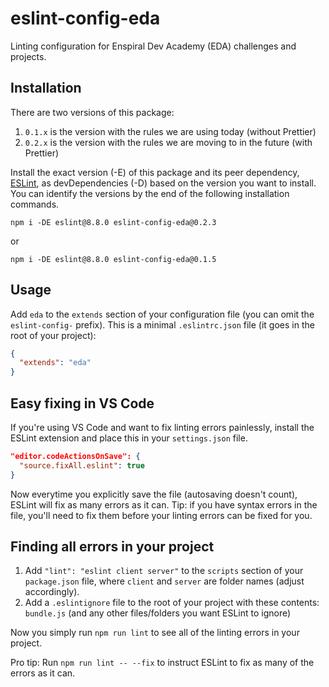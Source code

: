 # eslint-config-eda

Linting configuration for Enspiral Dev Academy (EDA) challenges and projects.

## Installation

There are two versions of this package:
  1. `0.1.x` is the version with the rules we are using today (without Prettier)
  2. `0.2.x` is the version with the rules we are moving to in the future (with Prettier)

Install the exact version (-E) of this package and its peer dependency, [ESLint](http://eslint.org), as devDependencies (-D) based on the version you want to install. You can identify the versions by the end of the following installation commands.

`npm i -DE eslint@8.8.0 eslint-config-eda@0.2.3`

or

`npm i -DE eslint@8.8.0 eslint-config-eda@0.1.5`

## Usage

Add `eda` to the `extends` section of your configuration file (you can omit the `eslint-config-` prefix). This is a minimal `.eslintrc.json` file (it goes in the root of your project):

```json
{
  "extends": "eda"
}
```

## Easy fixing in VS Code

If you're using VS Code and want to fix linting errors painlessly, install the ESLint extension and place this in your `settings.json` file.

```json
"editor.codeActionsOnSave": {
  "source.fixAll.eslint": true
}
```

Now everytime you explicitly save the file (autosaving doesn't count), ESLint will fix as many errors as it can. Tip: if you have syntax errors in the file, you'll need to fix them before your linting errors can be fixed for you.

## Finding all errors in your project

1. Add `"lint": "eslint client server"` to the `scripts` section of your `package.json` file, where `client` and `server` are folder names (adjust accordingly).
2. Add a `.eslintignore` file to the root of your project with these contents: `bundle.js` (and any other files/folders you want ESLint to ignore)

Now you simply run `npm run lint` to see all of the linting errors in your project.

Pro tip: Run `npm run lint -- --fix` to instruct ESLint to fix as many of the errors as it can.
